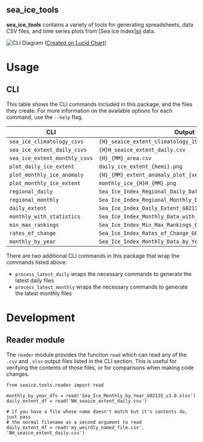 sea_ice_tools
-------------

**sea_ice_tools** contains a variety of tools for generating spreadsheets, data
CSV files, and time series plots from [Sea Ice
Index][sii](http://nsidc.org/data/seaice_index/) data.

![CLI Diagram](doc/HighLevelArchitecture.png)
([Created on Lucid Chart](https://www.lucidchart.com/documents/edit/aca6b078-3059-4ca4-bda8-4515ae7a5a4d?shared=true&))

# Usage

## CLI

This table shows the CLI commands included in this package, and the files they
create. For more information on the available options for each command, use the
`--help` flag.

| CLI                           | Output file
|-------------------------------|------------
|`sea_ice_climatology_csvs`     | `{H}_seaice_extent_climatology_1981-2010_{ver}.csv`
|`sea_ice_extent_daily_csvs`    | `{H}H_seaice_extent_daily.csv`
|`sea_ice_extent_monthly_csvs`  | `{H}_{MM}_area.csv`
|`plot_daily_ice_extent`        | `daily_ice_extent_{hemi}.png`
|`plot_monthly_ice_anomaly`     | `{H}_{MM}_extent_anomaly_plot_{ver}.png`
|`plot_monthly_ice_extent`      | `monthly_ice_{H}H_{MM}.png`
|`regional_daily`               | `Sea_Ice_Index_Regional_Daily_Data_G02135_v3.0.xlsx`
|`regional_monthly`             | `Sea_Ice_Index_Regional_Monthly_Data_G02135_v3.0.xlsx`
|`daily_extent`                 | `Sea_Ice_Index_Daily_Extent_G02135_v3.0.xlsx`
|`monthly_with_statistics`      | `Sea_Ice_Index_Monthly_Data_with_Statistics_G02135_v3.0.xlsx`
|`min_max_rankings`             | `Sea_Ice_Index_Min_Max_Rankings_G02135_v3.0.xlsx`
|`rates_of_change`              | `Sea_Ice_Index_Rates_of_Change_G02135_v3.0.xlsx`
|`monthly_by_year`              | `Sea_Ice_Index_Monthly_Data_by_Year_G02135_v3.0.xlsx`

There are two additional CLI commands in this package that wrap the commands
listed above:

* `process_latest_daily` wraps the necessary commands to generate the latest daily files
* `process_latest_monthly` wraps the necessary commands to generate the latest monthly files

# Development

## Reader module

The `reader` module provides the function `read` which can read any of the
`.csv` and `.xlsx` output files listed in the CLI section. This is useful for
verifying the contents of those files, or for comparisons when making code
changes.

```
from seaice.tools.reader import read

monthly_by_year_dfs = read('Sea_Ice_Monthly_by_Year_G02135_v3.0.xlsx')
daily_extent_df = read('NH_seaice_extent_daily.csv')

# if you have a file whose name doesn't match but it's contents do, just pass
# the normal filename as a second argument to read
daily_extent_df = read('my_weirdly_named_file.csv', 'NH_seaice_extent_daily.csv')
```
